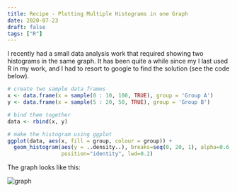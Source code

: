 ```yaml
---
title: Recipe - Plotting Multiple Histograms in one Graph
date: 2020-07-23
draft: false
tags: ["R"]
---
```


I recently had a small data analysis work that required showing two histograms in the same graph.
It has been quite a while since my I last used R in my work, and I had to resort to google to find the solution (see the code below).

```r
# create two sample data frames
x <- data.frame(x = sample(0 : 10, 100, TRUE), group = 'Group A')
y <- data.frame(x = sample(5 : 20, 50, TRUE), group = 'Group B')

# bind them together
data <- rbind(x, y)

# make the histogram using ggplot
ggplot(data, aes(x, fill = group, colour = group)) +
  geom_histogram(aes(y = ..density..), breaks=seq(0, 20, 1), alpha=0.6, 
                 position="identity", lwd=0.2)
```

The graph looks like this:

![graph](/img/coding/r-histogram-multi-data-frame.png)
